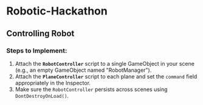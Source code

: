 # Robotic-Hackathon

## Controlling Robot

### Steps to Implement:

1. Attach the **`RobotController`** script to a single GameObject in your scene (e.g., an empty GameObject named "RobotManager").
2. Attach the **`PlaneController`** script to each plane and set the `command` field appropriately in the Inspector.
3. Make sure the `RobotController` persists across scenes using `DontDestroyOnLoad()`.
